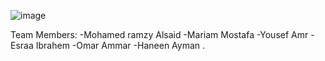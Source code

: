
![image](https://github.com/user-attachments/assets/4bd576c4-b83c-4d19-a355-309ff553a078)



Team Members:
-Mohamed ramzy Alsaid
-Mariam Mostafa
-Yousef Amr
-Esraa Ibrahem
-Omar Ammar
-Haneen Ayman
.

